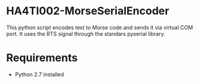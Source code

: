 # HA4TI002-MorseSerialEncoder
This python script encodes text to Morse code and sends it via virtual COM port. It uses the RTS signal through the standars pyserial library.

# Requirements
* Python 2.7 installed 
